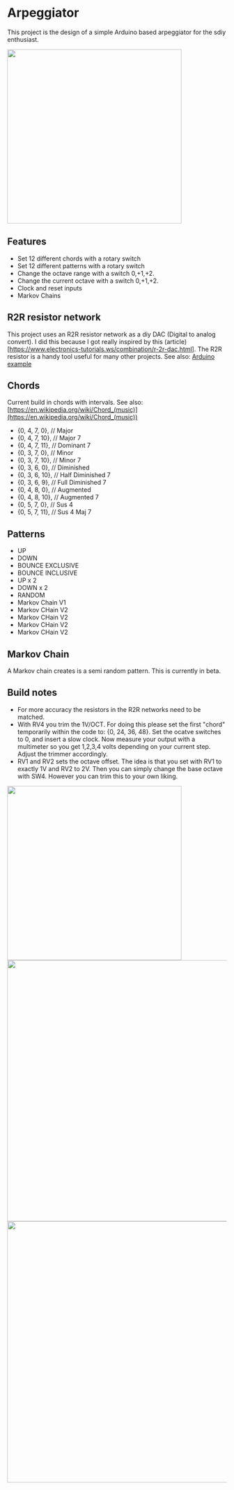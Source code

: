 # Arpeggiator

This project is the design of a simple Arduino based arpeggiator for the sdiy enthusiast. 

<img src="https://raw.githubusercontent.com/PierreIsCoding/sdiy/main/Arpeggiator/images/20210813_130817.jpg" height="400" />

## Features
* Set 12 different chords with a rotary switch
* Set 12 different patterns with a rotary switch
* Change the octave range with a switch 0,+1,+2.
* Change the current octave with a switch 0,+1,+2.
* Clock and reset inputs
* Markov Chains

## R2R resistor network
This project uses an R2R resistor network as a diy DAC (Digital to analog convert). I did this because I got really inspired by this (article)[https://www.electronics-tutorials.ws/combination/r-2r-dac.html]. The R2R resistor is a handy tool useful for many other projects. See also: [Arduino example](https://create.arduino.cc/projecthub/instrumentation-system/dac-8-bit-using-r-2r-ladder-964837)

## Chords
Current build in chords with intervals. See also: [https://en.wikipedia.org/wiki/Chord_(music)](https://en.wikipedia.org/wiki/Chord_(music))
* {0, 4, 7, 0},  // Major
* {0, 4, 7, 10}, // Major 7
* {0, 4, 7, 11}, // Dominant 7
* {0, 3, 7, 0},  // Minor
* {0, 3, 7, 10}, // Minor 7
* {0, 3, 6, 0},  // Diminished
* {0, 3, 6, 10}, // Half Diminished 7
* {0, 3, 6, 9},  // Full Diminished 7
* {0, 4, 8, 0},  // Augmented
* {0, 4, 8, 10}, // Augmented 7
* {0, 5, 7, 0},  // Sus 4
* {0, 5, 7, 11}, // Sus 4 Maj 7

## Patterns
* UP
* DOWN
* BOUNCE EXCLUSIVE
* BOUNCE INCLUSIVE
* UP x 2
* DOWN x 2
* RANDOM
* Markov Chain V1
* Markov CHain V2
* Markov CHain V2
* Markov CHain V2
* Markov CHain V2

## Markov Chain
A Markov chain creates is a semi random pattern. This is currently in beta. 

## Build notes
* For more accuracy the resistors in the R2R networks need to be matched.
* With RV4 you trim the 1V/OCT. For doing this please set the first "chord" temporarily within the code to:  {0, 24, 36, 48}. Set the ocatve switches to 0, and insert a slow clock. Now measure your output with a multimeter so you get 1,2,3,4 volts depending on your current step. Adjust the trimmer accordingly.
* RV1 and RV2 sets the octave offset. The idea is that you set with RV1 to exactly 1V and RV2 to 2V. Then you can simply change the base octave with SW4. However you can trim this to your own liking.  

<img src="https://raw.githubusercontent.com/PierreIsCoding/sdiy/main/Arpeggiator/images/20210813_130710.jpg" width="400" />
<img src="https://raw.githubusercontent.com/PierreIsCoding/sdiy/main/Arpeggiator/images/20210813_130742.jpg" width="600" />
<img src="https://raw.githubusercontent.com/PierreIsCoding/sdiy/main/Arpeggiator/images/20210813_130747.jpg" width="600" />
